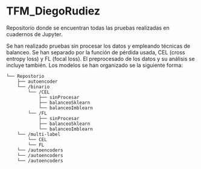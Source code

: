 # TFM_DiegoRudiez
Repositorio donde se encuentran todas las pruebas realizadas en cuadernos de Jupyter. 

Se han realizado pruebas sin procesar los datos y empleando técnicas de balanceo. Se han separado por la función de pérdida usada, CEL (cross entropy loss) y FL (focal loss). El preprocesado de los datos y su análisis se incluye también. Los modelos se han organizado se la siguiente forma:

```.
└── Repostorio
    ├── autoencoder
    └── /binario
        └── /CEL
            ├── sinProcesar
            ├── balanceoSklearn
            └── balanceoImblearn
        └── /FL
            ├── sinProcesar
            ├── balanceoSklearn
            └── balanceoImblearn
    └── /multi-label
        └── CEL
        └── FL
    └── /autoencoders
    └── /autoencoders
    └── /autoencoders
```
